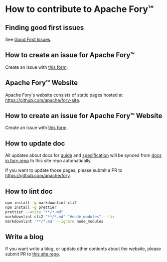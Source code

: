 # How to contribute to Apache Fory™

## Finding good first issues

See [Good First Issues](https://github.com/apache/fory/contribute).

## How to create an issue for Apache Fory™

Create an issue with [this form](https://github.com/apache/fory/issues/new/choose).

## Apache Fory™ Website

Apache Fory's website consists of static pages hosted at https://github.com/apache/fory-site.

## How to create an issue for Apache Fory™ Website

Create an issue with [this form](https://github.com/apache/fory-site/issues/new/choose).

## How to update doc

All updates about docs for [guide](https://github.com/apache/fory/tree/main/docs/guide) and [specification](https://github.com/apache/fory/tree/main/docs/specification) will be synced from [docs in fory repo](https://github.com/apache/fory/tree/main/docs) to this site repo automatically.

If you want to update those pages, please submit a PR to https://github.com/apache/fory.

## How to lint doc

```bash
npm install -g markdownlint-cli2
npm install -g prettier
prettier --write "**/*.md"
markdownlint-cli2 "**/*.md" "#node_modules" --fix
markdownlint '**/*.md' --ignore node_modules
```

## Write a blog

If you want write a blog, or update other contents about the website, please submit PR to [this site repo](https://github.com/apache/fory-site).
